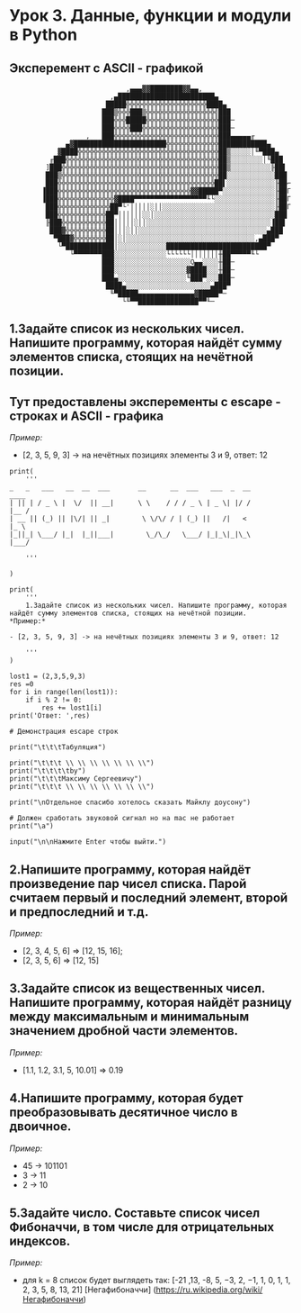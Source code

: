 # Урок 3. Данные, функции и модули в Python

## Эксперемент с ASCII - графикой  


     
                                 ,▄▄▄▓▓████████▓▓▄▄,
                             ,▄████████████████████████▄
                            █████╬╬╬╬╬╬╬╬╬╬╬╬╬╬╬╬╬╬╬╬████▄
                           ███▒╬╬╬███▒╬╬╬╬╬╬╬╬╬╬╬╬╬╬╬╬╬╣███
                           ███╬╬╬█████╬╬╬╬╬╬╬╬╬╬╬╬╬╬╬╬╬╬███─
                           ███╬╬╬╬███╬╬╬╬╬╬╬╬╬╬╬╬╬╬╬╬╬╬╬███─
                       ,   ███╬╬╬╬╬╬╬╬╬╬╬╬╬╬╬╬╬╬╬╬╬╬╬╬╬╬███▄▄▄▄▄╓
                  ▄▓███████████████████████╬╬╬╬╬╬╬╬╬╬╬╬╬████████████▄
                ▓████╬╬╬╬╬╬╬╬╬╬╬╬╬╬╬╬╬╬╬╬╬╬╬╬╬╬╬╬╬╬╬╬╬╬╬██▒░░░░░│╙▀███▄
              ╓███╬╬╬╬╬╬╬╬╬╬╬╬╬╬╬╬╬╬╬╬╬╬╬╬╬╬╬╬╬╬╬╬╬╬╬╬╬╬██▒░░░░░░░░│╙███
             ]███╬╬╬╬╬╬╬╬╬╬╬╬╬╬╬╬╬╬╬╬╬╬╬╬╬╬╬╬╬╬╬╬╬╬╬╬╬╬╬██▒░░░░░░░░░░╟██▌
             ███▒╬╬╬╬╬╬╬╬╬╬╬╬╬╬╬╬╬╬╬╬╬╬╬╬╬╬╬╬╬╬╬╬╬╬╬╬╬╬╬██░░░░░░░░░░░░███
             ███╬╬╬╬╬╬╬╬╬╬╬╬╬╬╬╬╬╬╬╬╬╬╬╬╬╬╬╬╬╬╬╬╬╬╬╬╬╬╬██▌░░░░░░░░░░░░╟██⌐
            ▐███╬╬╬╬╬╬╬╬╬╬╬╬╬╬╬╬╬╬╬╬╬╬╬╬╬╬╬╬╬╬╬╬╬▓▓█████▀░░░░░░░░░░░░░╟██Γ
            ▐███╬╬╬╬╬╬╬╬╬╬╬╬╬╬▓████▀▀▀▀▀▀▀▀▀▀▀▀▀▀▀▀▀▀╙└░░░░░░░░░░░░░░░╟██Γ
             ███╬╬╬╬╬╬╬╬╬╬╬╬╬██▀└'│││││░││░░░░░░░░░░░░░░░░░░░░░░░░░░░░╟██Γ
             ███╬╬╬╬╬╬╬╬╬╬╬╬██▀││││││░░│░░░░░░░░░░░░░░░░░░░░░░░░░░░░░░███
             ╟███╬╬╬╬╬╬╬╬╬╬╬██│││││░││░░░░░░░░░░░░░░░░░░░░░░░░░░░░░░░▐██▌
              ███▓╬╬╬╬╬╬╬╬╬╬██│││░││░░░░░░░░░░░░░░░░░░░░░░░░░░░░░░░░▄███
               ▀███▓╬╬╬╬╬╬╬╬██│░│░░░░░░░░░░░░░░░░░░░░░░░░░░░░░░░░,▄███▀
                └▀████████████│░░░░░░░░░░░░█████████████████████████▀
                   └▀▀▀▀▀▀▀███░░░░░░░░░░░░░└└└└└└│││││││╫██▀▀▀▀▀╙└
                           ███░░░░░░░░░░░░░░░░░░░Q▄▄░░░░╫██─
                           ███░░░░░░░░░░░░░░░░░░▓████░░░╫██─
                           ███▄░░░░░░░░░░░░░░░░░╙███▀░░░███─
                            ████▄░░░░░░░░░░░░░░░░░░░░░▄███▀
                             ╙▀█████▄▄▄▄▄▄▄▄▄▄▄▄▄▄▓█████▀─
                                └╙▀▀███████████████▀▀╙─
     
     
     
 
## 1.Задайте список из нескольких чисел. Напишите программу, которая найдёт сумму элементов списка, стоящих на нечётной позиции.
## Тут предоставлены эксперементы с escape - строках и ASCII - графика
*Пример:*

- [2, 3, 5, 9, 3] -> на нечётных позициях элементы 3 и 9, ответ: 12

```
print(
    '''
_   _   ___   __  __  ___       __      __  ___   ___  _  __         ____ 
| || | / _ \ |  \/  || __|      \ \    / / / _ \ | _ \| |/ /        |__ / 
| __ || (_) || |\/| || _|        \ \/\/ / | (_) ||   /|   <          |_ \ 
|_||_| \___/ |_|  |_||___|        \_/\_/   \___/ |_|_\|_|\_\        |___/ 

    '''

)

print(
    '''
    1.Задайте список из нескольких чисел. Напишите программу, которая найдёт сумму элементов списка, стоящих на нечётной позиции.
*Пример:*

- [2, 3, 5, 9, 3] -> на нечётных позициях элементы 3 и 9, ответ: 12

    '''
)

lost1 = (2,3,5,9,3)
res =0 
for i in range(len(lost1)):
    if i % 2 != 0:
        res += lost1[i]
print('Ответ: ',res)

# Демонстрация escape строк 

print("\t\t\tТабуляция")

print("\t\t\t \\ \\ \\ \\ \\ \\ \\")
print("\t\t\t\tby")
print("\t\t\tМаксиму Сергеевичу")
print("\t\t\t \\ \\ \\ \\ \\ \\ \\")

print("\nОтдельное спасибо хотелось сказать Майклу доусону")

# Должен сработать звуковой сигнал но на mac не работает 
print("\a")

input("\n\nНажмите Enter чтобы выйти.")

```
## 2.Напишите программу, которая найдёт произведение пар чисел списка. Парой считаем первый и последний элемент, второй и предпоследний и т.д.
*Пример:*

- [2, 3, 4, 5, 6] => [12, 15, 16];
- [2, 3, 5, 6] => [12, 15]


## 3.Задайте список из вещественных чисел. Напишите программу, которая найдёт разницу между максимальным и минимальным значением дробной части элементов.
*Пример:*

- [1.1, 1.2, 3.1, 5, 10.01] => 0.19


## 4.Напишите программу, которая будет преобразовывать десятичное число в двоичное.
*Пример:*

- 45 -> 101101
- 3 -> 11
- 2 -> 10

## 5.Задайте число. Составьте список чисел Фибоначчи, в том числе для отрицательных индексов.
*Пример:*

- для k = 8 список будет выглядеть так: [-21 ,13, -8, 5, −3, 2, −1, 1, 0, 1, 1, 2, 3, 5, 8, 13, 21] [Негафибоначчи] (https://ru.wikipedia.org/wiki/Негафибоначчи)